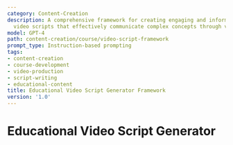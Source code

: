```yaml
---
category: Content-Creation
description: A comprehensive framework for creating engaging and informative educational
  video scripts that effectively communicate complex concepts through visual storytelling.
model: GPT-4
path: content-creation/course/video-script-framework
prompt_type: Instruction-based prompting
tags:
- content-creation
- course-development
- video-production
- script-writing
- educational-content
title: Educational Video Script Generator Framework
version: '1.0'
---
```


# Educational Video Script Generator